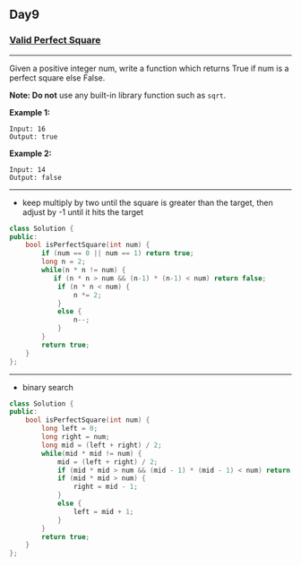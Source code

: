 ## Day9

### [Valid Perfect Square](https://leetcode.com/explore/featured/card/may-leetcoding-challenge/535/week-2-may-8th-may-14th/3324/)

---

Given a positive integer num, write a function which returns True if num is a perfect square else False.

**Note: Do not** use any built-in library function such as `sqrt`.

**Example 1:**
```
Input: 16
Output: true
```

**Example 2:**
```
Input: 14
Output: false
```

---
- keep multiply by two until the square is greater than the target, then adjust by -1 until it hits the target

```cpp
class Solution {
public:
    bool isPerfectSquare(int num) {
        if (num == 0 || num == 1) return true;
        long n = 2;
        while(n * n != num) {
           if (n * n > num && (n-1) * (n-1) < num) return false;
            if (n * n < num) {
                n *= 2;
            }
            else {
                n--;
            }
        }
        return true;
    }
};
```

---
- binary search

```cpp
class Solution {
public:
    bool isPerfectSquare(int num) {
        long left = 0;
        long right = num;
        long mid = (left + right) / 2;
        while(mid * mid != num) {
            mid = (left + right) / 2;
            if (mid * mid > num && (mid - 1) * (mid - 1) < num) return false;
            if (mid * mid > num) {
                right = mid - 1;
            }
            else {
                left = mid + 1;
            }
        }
        return true;
    }
};
```